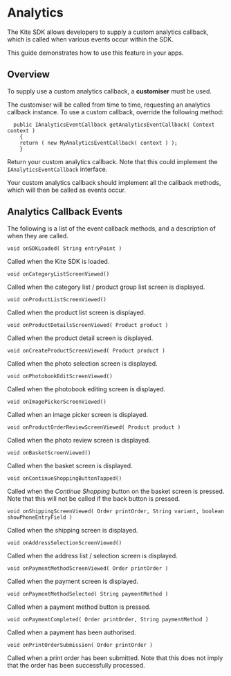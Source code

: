 # Analytics

The Kite SDK allows developers to supply a custom analytics callback, which is called when various events occur within the SDK.

This guide demonstrates how to use this feature in your apps.


## Overview

To supply use a custom analytics callback, a **customiser** must be used.

The customiser will be called from time to time, requesting an analytics callback instance. To use a custom callback, override the following method:

```
  public IAnalyticsEventCallback getAnalyticsEventCallback( Context context )
    {
    return ( new MyAnalyticsEventCallback( context ) );
    }
```


Return your custom analytics callback. Note that this could implement the `IAnalyticsEventCallback` interface.

Your custom analytics callback should implement all the callback methods, which will then be called as events occur.


## Analytics Callback Events

The following is a list of the event callback methods, and a description of when they are called.

`void onSDKLoaded( String entryPoint )`

Called when the Kite SDK is loaded.


`void onCategoryListScreenViewed()`

Called when the category list / product group list screen is displayed.


`void onProductListScreenViewed()`

Called when the product list screen is displayed.


`void onProductDetailsScreenViewed( Product product )`

Called when the product detail screen is displayed.


`void onCreateProductScreenViewed( Product product )`

Called when the photo selection screen is displayed.


`void onPhotobookEditScreenViewed()`

Called when the photobook editing screen is displayed.


`void onImagePickerScreenViewed()`

Called when an image picker screen is displayed.


`void onProductOrderReviewScreenViewed( Product product )`

Called when the photo review screen is displayed.


`void onBasketScreenViewed()`

Called when the basket screen is displayed.


`void onContinueShoppingButtonTapped()`

Called when the *Continue Shopping* button on the basket screen is pressed. Note that this will not be called if the back button is pressed. 


`void onShippingScreenViewed( Order printOrder, String variant, boolean showPhoneEntryField )`

Called when the shipping screen is displayed.


`void onAddressSelectionScreenViewed()`

Called when the address list / selection screen is displayed.


`void onPaymentMethodScreenViewed( Order printOrder )`

Called when the payment screen is displayed.


`void onPaymentMethodSelected( String paymentMethod )`

Called when a payment method button is pressed.


`void onPaymentCompleted( Order printOrder, String paymentMethod )`

Called when a payment has been authorised.


`void onPrintOrderSubmission( Order printOrder )`

Called when a print order has been submitted. Note that this does not imply that the order has been successfully processed.
